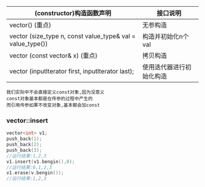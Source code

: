 |(constructor)构造函数声明|接口说明|
|--|--|
|vector() (重点)|无参构造|
|vector (size_type n, const value_type& val = value_type())|构造并初始化n个val|
|vector (const vector& x) (重点)|拷贝构造|
|vector (inputlterator first, inputlterator last);|使用迭代器进行初始化构造|
    我们实际中不会直接定义const对象,因为没意义
    const对象基本都是在传参的过程中产生的
    而引用传参如果不改变对象,基本都会加const

### vector::insert
```c++
vector<int> v1;
push_back(1);
push_back(2);
push_back(3);
//运行结果:1,2,3
v1.insert(v1.bengin(),0);
//运行结果:0,1,2,3
v1.erase(v.bengin());
//运行结果:1,2,3